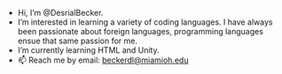 -  Hi, I’m @DesrialBecker.
-  I’m interested in learning a variety of coding languages. I have always been passionate about foreign languages, programming languages ensue that same passion for me.
-  I’m currently learning HTML and Unity.
- 📫 Reach me by email: beckerdl@miamioh.edu

<!---
DesrialBecker/DesrialBecker is a ✨ special ✨ repository because its `README.md` (this file) appears on your GitHub profile.
You can click the Preview link to take a look at your changes.
--->

